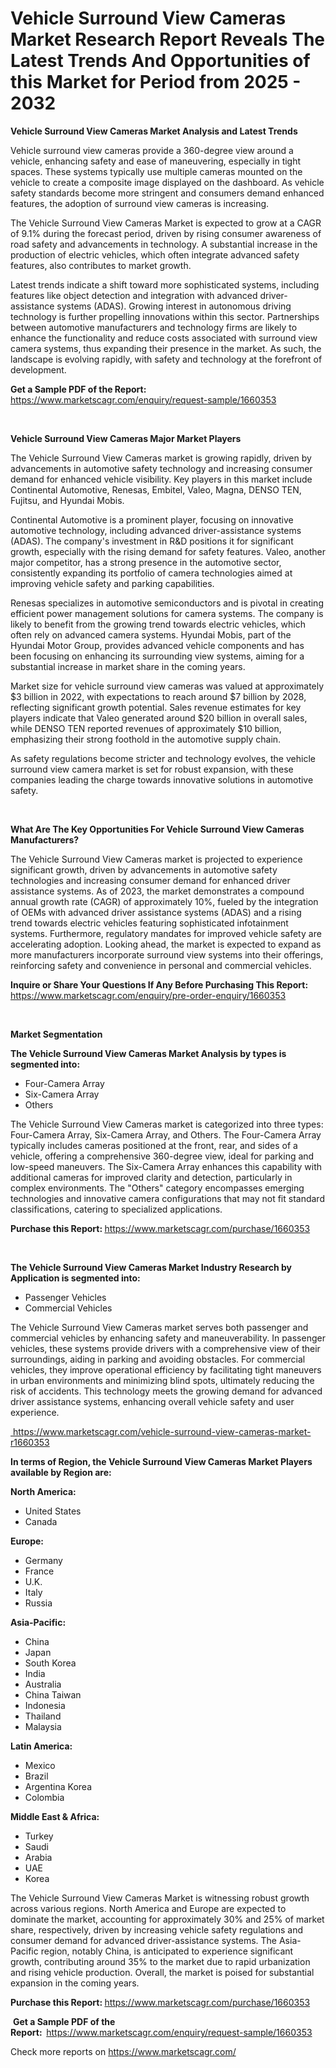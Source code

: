 <p><h1>Vehicle ​Surround View Cameras Market Research Report Reveals The Latest Trends And Opportunities of this Market for Period from 2025 - 2032</h1></p><p><strong>Vehicle ​Surround View Cameras Market Analysis and Latest Trends</strong></p>
<p><p>Vehicle surround view cameras provide a 360-degree view around a vehicle, enhancing safety and ease of maneuvering, especially in tight spaces. These systems typically use multiple cameras mounted on the vehicle to create a composite image displayed on the dashboard. As vehicle safety standards become more stringent and consumers demand enhanced features, the adoption of surround view cameras is increasing.</p><p>The Vehicle Surround View Cameras Market is expected to grow at a CAGR of 9.1% during the forecast period, driven by rising consumer awareness of road safety and advancements in technology. A substantial increase in the production of electric vehicles, which often integrate advanced safety features, also contributes to market growth. </p><p>Latest trends indicate a shift toward more sophisticated systems, including features like object detection and integration with advanced driver-assistance systems (ADAS). Growing interest in autonomous driving technology is further propelling innovations within this sector. Partnerships between automotive manufacturers and technology firms are likely to enhance the functionality and reduce costs associated with surround view camera systems, thus expanding their presence in the market. As such, the landscape is evolving rapidly, with safety and technology at the forefront of development.</p></p>
<p><strong>Get a Sample PDF of the Report:&nbsp;</strong> <a href="https://www.marketscagr.com/enquiry/request-sample/1660353?utm_campaign=1868&utm_medium=2&utm_source=Github&utm_content=ia&utm_term=17012025&utm_id=vehicle-surround-view-cameras">https://www.marketscagr.com/enquiry/request-sample/1660353</a></p>
<p>&nbsp;</p>
<p><strong>Vehicle ​Surround View Cameras Major Market Players</strong></p>
<p><p>The Vehicle Surround View Cameras market is growing rapidly, driven by advancements in automotive safety technology and increasing consumer demand for enhanced vehicle visibility. Key players in this market include Continental Automotive, Renesas, Embitel, Valeo, Magna, DENSO TEN, Fujitsu, and Hyundai Mobis. </p><p>Continental Automotive is a prominent player, focusing on innovative automotive technology, including advanced driver-assistance systems (ADAS). The company's investment in R&D positions it for significant growth, especially with the rising demand for safety features. Valeo, another major competitor, has a strong presence in the automotive sector, consistently expanding its portfolio of camera technologies aimed at improving vehicle safety and parking capabilities. </p><p>Renesas specializes in automotive semiconductors and is pivotal in creating efficient power management solutions for camera systems. The company is likely to benefit from the growing trend towards electric vehicles, which often rely on advanced camera systems. Hyundai Mobis, part of the Hyundai Motor Group, provides advanced vehicle components and has been focusing on enhancing its surrounding view systems, aiming for a substantial increase in market share in the coming years.</p><p>Market size for vehicle surround view cameras was valued at approximately $3 billion in 2022, with expectations to reach around $7 billion by 2028, reflecting significant growth potential. Sales revenue estimates for key players indicate that Valeo generated around $20 billion in overall sales, while DENSO TEN reported revenues of approximately $10 billion, emphasizing their strong foothold in the automotive supply chain.</p><p>As safety regulations become stricter and technology evolves, the vehicle surround view camera market is set for robust expansion, with these companies leading the charge towards innovative solutions in automotive safety.</p></p>
<p>&nbsp;</p>
<p><strong>What Are The Key Opportunities For Vehicle ​Surround View Cameras Manufacturers?</strong></p>
<p><p>The Vehicle Surround View Cameras market is projected to experience significant growth, driven by advancements in automotive safety technologies and increasing consumer demand for enhanced driver assistance systems. As of 2023, the market demonstrates a compound annual growth rate (CAGR) of approximately 10%, fueled by the integration of OEMs with advanced driver assistance systems (ADAS) and a rising trend towards electric vehicles featuring sophisticated infotainment systems. Furthermore, regulatory mandates for improved vehicle safety are accelerating adoption. Looking ahead, the market is expected to expand as more manufacturers incorporate surround view systems into their offerings, reinforcing safety and convenience in personal and commercial vehicles.</p></p>
<p><strong>Inquire or Share Your Questions If Any Before Purchasing This Report:</strong> <a href="https://www.marketscagr.com/enquiry/pre-order-enquiry/1660353?utm_campaign=1868&utm_medium=2&utm_source=Github&utm_content=ia&utm_term=17012025&utm_id=vehicle-surround-view-cameras">https://www.marketscagr.com/enquiry/pre-order-enquiry/1660353</a></p>
<p>&nbsp;</p>
<p><strong>Market Segmentation</strong></p>
<p><strong>The Vehicle ​Surround View Cameras Market Analysis by types is segmented into:</strong></p>
<p><ul><li>Four-Camera Array</li><li>Six-Camera Array</li><li>Others</li></ul></p>
<p><p>The Vehicle Surround View Cameras market is categorized into three types: Four-Camera Array, Six-Camera Array, and Others. The Four-Camera Array typically includes cameras positioned at the front, rear, and sides of a vehicle, offering a comprehensive 360-degree view, ideal for parking and low-speed maneuvers. The Six-Camera Array enhances this capability with additional cameras for improved clarity and detection, particularly in complex environments. The "Others" category encompasses emerging technologies and innovative camera configurations that may not fit standard classifications, catering to specialized applications.</p></p>
<p><strong>Purchase this Report:&nbsp;</strong><a href="https://www.marketscagr.com/purchase/1660353?utm_campaign=1868&utm_medium=2&utm_source=Github&utm_content=ia&utm_term=17012025&utm_id=vehicle-surround-view-cameras">https://www.marketscagr.com/purchase/1660353</a></p>
<p>&nbsp;</p>
<p><strong>The Vehicle ​Surround View Cameras Market Industry Research by Application is segmented into:</strong></p>
<p><ul><li>Passenger Vehicles</li><li>Commercial Vehicles</li></ul></p>
<p><p>The Vehicle Surround View Cameras market serves both passenger and commercial vehicles by enhancing safety and maneuverability. In passenger vehicles, these systems provide drivers with a comprehensive view of their surroundings, aiding in parking and avoiding obstacles. For commercial vehicles, they improve operational efficiency by facilitating tight maneuvers in urban environments and minimizing blind spots, ultimately reducing the risk of accidents. This technology meets the growing demand for advanced driver assistance systems, enhancing overall vehicle safety and user experience.</p></p>
<p><a href="https://www.marketscagr.com/vehicle-surround-view-cameras-market-r1660353?utm_campaign=1868&utm_medium=2&utm_source=Github&utm_content=ia&utm_term=17012025&utm_id=vehicle-surround-view-cameras">&nbsp;https://www.marketscagr.com/vehicle-surround-view-cameras-market-r1660353</a></p>
<p><strong>In terms of Region, the Vehicle ​Surround View Cameras Market Players available by Region are:</strong></p>
<p>
    <p> <strong> North America: </strong>
        <ul>
            <li>United States</li>
            <li>Canada</li>
        </ul>
        </p> 
    <p> <strong> Europe: </strong>
        <ul>
            <li>Germany</li>
            <li>France</li>
            <li>U.K.</li>
            <li>Italy</li>
            <li>Russia</li>
        </ul>
        </p> 
    <p> <strong> Asia-Pacific: </strong>
        <ul>
            <li>China</li>
            <li>Japan</li>
            <li>South Korea</li>
            <li>India</li>
            <li>Australia</li>
            <li>China Taiwan</li>
            <li>Indonesia</li>
            <li>Thailand</li>
            <li>Malaysia</li>
        </ul>
        </p> 
    <p> <strong> Latin America: </strong>
        <ul>
            <li>Mexico</li>
            <li>Brazil</li>
            <li>Argentina Korea</li>
            <li>Colombia</li>
        </ul>
        </p> 
    <p> <strong> Middle East & Africa: </strong>
        <ul>
            <li>Turkey</li>
            <li>Saudi</li>
            <li>Arabia</li>
            <li>UAE</li>
            <li>Korea</li>
        </ul>
    </p>
    </p>
<p><p>The Vehicle Surround View Cameras Market is witnessing robust growth across various regions. North America and Europe are expected to dominate the market, accounting for approximately 30% and 25% of market share, respectively, driven by increasing vehicle safety regulations and consumer demand for advanced driver-assistance systems. The Asia-Pacific region, notably China, is anticipated to experience significant growth, contributing around 35% to the market due to rapid urbanization and rising vehicle production. Overall, the market is poised for substantial expansion in the coming years.</p></p>
<p><strong>Purchase this Report: </strong><a href="https://www.marketscagr.com/purchase/1660353?utm_campaign=1868&utm_medium=2&utm_source=Github&utm_content=ia&utm_term=17012025&utm_id=vehicle-surround-view-cameras">https://www.marketscagr.com/purchase/1660353</a></p>
<p>&nbsp;<strong>Get a Sample PDF of the Report:&nbsp;&nbsp;</strong><a href="https://www.marketscagr.com/enquiry/request-sample/1660353?utm_campaign=1868&utm_medium=2&utm_source=Github&utm_content=ia&utm_term=17012025&utm_id=vehicle-surround-view-cameras">https://www.marketscagr.com/enquiry/request-sample/1660353</a></p>
<p><strong></strong></p>
<p>Check more reports on <a href="https://www.marketscagr.com/?utm_campaign=1868&utm_medium=2&utm_source=Github&utm_content=ia&utm_term=17012025&utm_id=vehicle-surround-view-cameras">https://www.marketscagr.com/</a></p>